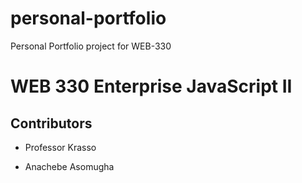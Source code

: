 # personal-portfolio

Personal Portfolio project for WEB-330

# WEB 330 Enterprise JavaScript II

## Contributors

* Professor Krasso

* Anachebe Asomugha
